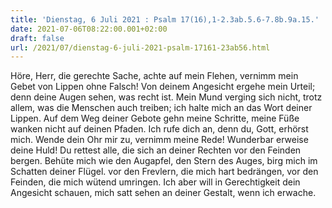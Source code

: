 ```yaml
---
title: 'Dienstag, 6 Juli 2021 : Psalm 17(16),1-2.3ab.5.6-7.8b.9a.15.'
date: 2021-07-06T08:22:00.001+02:00
draft: false
url: /2021/07/dienstag-6-juli-2021-psalm-17161-23ab56.html
---
```


Höre, Herr, die gerechte Sache, achte auf mein Flehen, vernimm mein Gebet von Lippen ohne Falsch! Von deinem Angesicht ergehe mein Urteil; denn deine Augen sehen, was recht ist. Mein Mund verging sich nicht, trotz allem, was die Menschen auch treiben; ich halte mich an das Wort deiner Lippen. Auf dem Weg deiner Gebote gehn meine Schritte, meine Füße wanken nicht auf deinen Pfaden. Ich rufe dich an, denn du, Gott, erhörst mich. Wende dein Ohr mir zu, vernimm meine Rede! Wunderbar erweise deine Huld! Du rettest alle, die sich an deiner Rechten vor den Feinden bergen. Behüte mich wie den Augapfel, den Stern des Auges, birg mich im Schatten deiner Flügel. vor den Frevlern, die mich hart bedrängen, vor den Feinden, die mich wütend umringen. Ich aber will in Gerechtigkeit dein Angesicht schauen, mich satt sehen an deiner Gestalt, wenn ich erwache.